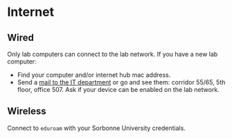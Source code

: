 # Internet

## Wired
Only lab computers can connect to the lab network. If you have a new lab computer:

- Find your computer and/or internet hub mac address.
- Send a [mail to the IT department](mailto:info@dalembert.upmc.fr) or go and see them: corridor 55/65, 5th floor, office 507. Ask if your device can be enabled on the lab network.

## Wireless
Connect to `eduroam` with your Sorbonne University credentials.